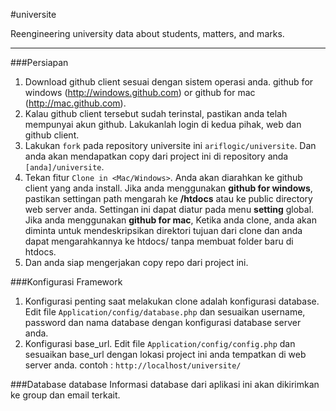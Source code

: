 #universite

Reengineering university data about students, matters, and marks.

-------------

###Persiapan

1. Download github client sesuai dengan sistem operasi anda. github for windows (<http://windows.github.com>) or github for mac (<http://mac.github.com>).
2. Kalau github client tersebut sudah terinstal, pastikan anda telah mempunyai akun github. Lakukanlah login di kedua pihak, web dan github client.
3. Lakukan `fork` pada repository universite ini `ariflogic/universite`. Dan anda akan mendapatkan copy dari project ini di repository anda `[anda]/universite`. 
4. Tekan fitur `Clone in <Mac/Windows>`. Anda akan diarahkan ke github client yang anda install. Jika anda menggunakan **github for windows**, pastikan settingan path mengarah ke **/htdocs** atau ke public directory web server anda. Settingan ini dapat diatur pada menu **setting** global. Jika anda menggunakan **github for mac**, Ketika anda clone, anda akan diminta untuk mendeskripsikan direktori tujuan dari clone dan anda dapat mengarahkannya ke htdocs/ tanpa membuat folder baru di htdocs.
5. Dan anda siap mengerjakan copy repo dari project ini.

###Konfigurasi Framework
1. Konfigurasi penting saat melakukan clone adalah konfigurasi database. Edit file `Application/config/database.php` dan sesuaikan username, password dan nama database dengan konfigurasi database server anda.
2. Konfigurasi base_url. Edit file `Application/config/config.php` dan sesuaikan base_url dengan lokasi project ini anda tempatkan di web server anda. contoh : `http://localhost/universite/` 

###Database database
Informasi database dari aplikasi ini akan dikirimkan ke group dan email terkait. 